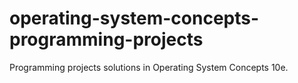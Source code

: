 # operating-system-concepts-programming-projects
Programming projects solutions in Operating System Concepts 10e.
